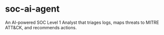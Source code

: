 # soc-ai-agent
An AI-powered SOC Level 1 Analyst that triages logs, maps threats to MITRE ATT&amp;CK, and recommends actions.
